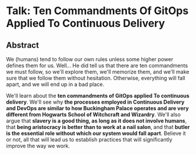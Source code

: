 # Talk: Ten Commandments Of GitOps Applied To Continuous Delivery

## Abstract

We (humans) tend to follow our own rules unless some higher power defines them for us. Well... He did tell us that there are ten commandments we must follow, so we'll explore them, we'll memorize them, and we'll make sure that we follow them without hesitation. Otherwise, everything will fall apart, and we will end up in a bad place.

We'll learn about the **ten commandments of GitOps applied To continuous delivery**. We'll see why **the processes employed in Continuous Delivery and DevOps are similar to how Buckingham Palace operates and are very different from Hogwarts School of Witchcraft and Wizardry**. We'll also argue that **slavery is a good thing, as long as it does not involve humans**, that **being aristocracy is better than to work at a nail salon**, and that **butler is the essential role without which our system would fall apart**. Believe it or not, all that will lead us to establish practices that will significantly improve the way we work.
